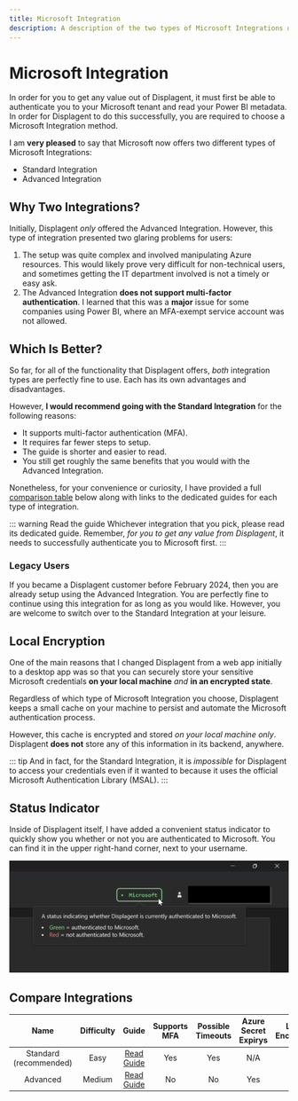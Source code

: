 ```yaml
---
title: Microsoft Integration
description: A description of the two types of Microsoft Integrations offered in Displagent and how to decide on which one to use.
---
```


# Microsoft Integration

In order for you to get any value out of Displagent, it must first be able to authenticate you to your Microsoft tenant and read your Power BI metadata. In order for Displagent to do this successfully, you are required to choose a Microsoft Integration method.

I am **very pleased** to say that Microsoft now offers two different types of Microsoft Integrations:
* Standard Integration
* Advanced Integration

## Why Two Integrations?

Initially, Displagent *only* offered the Advanced Integration. However, this type of integration presented two glaring problems for users:

1. The setup was quite complex and involved manipulating Azure resources. This would likely prove very difficult for non-technical users, and sometimes getting the IT department involved is not a timely or easy ask.
2. The Advanced Integration **does not support multi-factor authentication**. I learned that this was a **major** issue for some companies using Power BI, where an MFA-exempt service account was not allowed.

## Which Is Better?

So far, for all of the functionality that Displagent offers, *both* integration types are perfectly fine to use. Each has its own advantages and disadvantages.

However, **I would recommend going with the Standard Integration** for the following reasons:
* It supports multi-factor authentication (MFA).
* It requires far fewer steps to setup.
* The guide is shorter and easier to read.
* You still get roughly the same benefits that you would with the Advanced Integration.

Nonetheless, for your convenience or curiosity, I have provided a full [comparison table](#compare-integrations) below along with links to the dedicated guides for each type of integration.

::: warning Read the guide
Whichever integration that you pick, please read its dedicated guide. Remember, *for you to get any value from Displagent*, it needs to successfully authenticate you to Microsoft first.
:::

### Legacy Users

If you became a Displagent customer before February 2024, then you are already setup using the Advanced Integration. You are perfectly fine to continue using this integration for as long as you would like. However, you are welcome to switch over to the Standard Integration at your leisure.

## Local Encryption

One of the main reasons that I changed Displagent from a web app initially to a desktop app was so that you can securely store your sensitive Microsoft credentials **on your local machine** *and* **in an encrypted state**.

Regardless of which type of Microsoft Integration you choose, Displagent keeps a small cache on your machine to persist and automate the Microsoft authentication process.

However, this cache is encrypted and stored *on your local machine only*. Displagent **does not** store any of this information in its backend, anywhere.

::: tip
And in fact, for the Standard Integration, it is *impossible* for Displagent to access your credentials even if it wanted to because it uses the official Microsoft Authentication Library (MSAL).
:::

## Status Indicator

Inside of Displagent itself, I have added a convenient status indicator to quickly show you whether or not you are authenticated to Microsoft. You can find it in the upper right-hand corner, next to your username.

![](./microsoft-status-indicator.png)


## Compare Integrations

| Name | Difficulty | Guide | Supports MFA | Possible Timeouts | Azure Secret Expirys | Local Encryption |
| :---: | :---: | :---: | :---: | :---: | :---: | :---: |
| Standard (recommended) | Easy | [Read Guide](/setup/standard-integration) | Yes | Yes | N/A | Yes |
| Advanced | Medium | [Read Guide](/setup/required-credentials) | No | No | Yes | Yes |